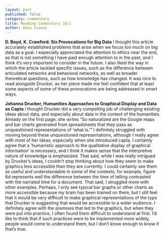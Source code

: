 ```yaml
---
layout: post
published: false
category: commentary
title: Reading Commentary 10/1
author: Anna Ivanov
---
```

**D. Boyd, K. Crawford: Six Provocations for Big Data**
	I thought this article accurately established problems that arise when we focus too much on big data as a goal. I especially appreciated the attention to ethics near the end, as that is not something I have paid enough attention to in the past, and I think it’s very important to consider in the future. I also liked the way in which the article tackled specific issues, such as the difference between articulated networks and behavioral networks, as well as broader theoretical questions, such as how knowledge has changed. It was nice to read alongside Drucker, as her piece made me feel confident that at least some aspects of some of these provocations are being addressed in smart ways. 

**Johanna Drucker, Humanities Approaches to Graphical Display and Data as Capta**
	I thought Drucker did a very compelling job of challenging existing ideas about data, and especially about data in the context of the humanities. Already on the first page, she writes “So naturalized are the Google maps and bar charts generated from spreadsheets that they pass as unquestioned representations of ‘what is.’” I definitely struggled with moving beyond these unquestioned representations, although I really agree with most of her ideas, especially when she introduced capta. I certainly agree that a ‘humanistic approach to the qualitative display of graphical information’ is necessary, and I think it makes sense that the interpretive nature of knowledge is emphasized. 
	That said, while I was really intrigued by Drucker’s ideas, I couldn’t stop thinking about how they seem to make graphics less accessible than they are currently. I could certainly see them as useful and understandable in some of the contexts; for example, figure 6d represents well the difference between the time of telling contrasted with the narrated time for a document. That said, I struggled more with other examples. Perhaps, I only see typical bar graphs or other charts as more accessible because my brain has been trained on them, but I still feel that it would be very difficult to make graphical representations of the type that Drucker is suggesting that would be accessible to a wider audience. I definitely agree with the premises that led to the graphics, but when they were put into practice, I often found them difficult to understand at first. I’d like to think that if such practices were to be implemented more widely, people would come to understand them, but I don’t know enough to know if that’s true.

